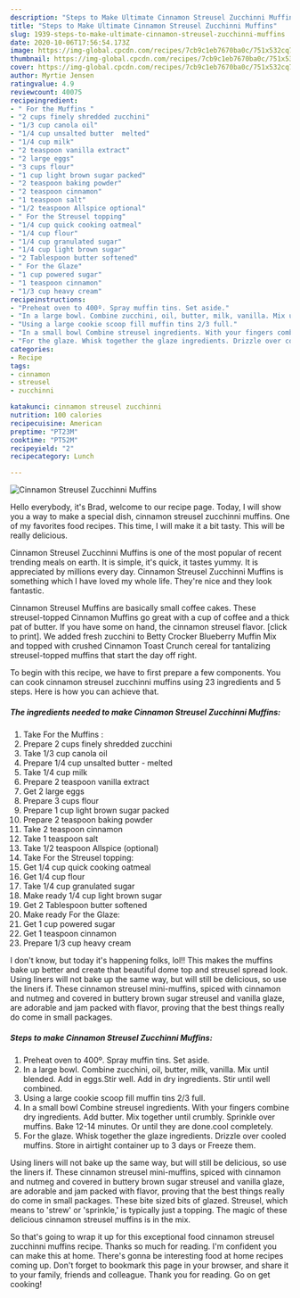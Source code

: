 ```yaml
---
description: "Steps to Make Ultimate Cinnamon Streusel Zucchinni Muffins"
title: "Steps to Make Ultimate Cinnamon Streusel Zucchinni Muffins"
slug: 1939-steps-to-make-ultimate-cinnamon-streusel-zucchinni-muffins
date: 2020-10-06T17:56:54.173Z
image: https://img-global.cpcdn.com/recipes/7cb9c1eb7670ba0c/751x532cq70/cinnamon-streusel-zucchinni-muffins-recipe-main-photo.jpg
thumbnail: https://img-global.cpcdn.com/recipes/7cb9c1eb7670ba0c/751x532cq70/cinnamon-streusel-zucchinni-muffins-recipe-main-photo.jpg
cover: https://img-global.cpcdn.com/recipes/7cb9c1eb7670ba0c/751x532cq70/cinnamon-streusel-zucchinni-muffins-recipe-main-photo.jpg
author: Myrtie Jensen
ratingvalue: 4.9
reviewcount: 40075
recipeingredient:
- " For the Muffins "
- "2 cups finely shredded zucchini"
- "1/3 cup canola oil"
- "1/4 cup unsalted butter  melted"
- "1/4 cup milk"
- "2 teaspoon vanilla extract"
- "2 large eggs"
- "3 cups flour"
- "1 cup light brown sugar packed"
- "2 teaspoon baking powder"
- "2 teaspoon cinnamon"
- "1 teaspoon salt"
- "1/2 teaspoon Allspice optional"
- " For the Streusel topping"
- "1/4 cup quick cooking oatmeal"
- "1/4 cup flour"
- "1/4 cup granulated sugar"
- "1/4 cup light brown sugar"
- "2 Tablespoon butter softened"
- " For the Glaze"
- "1 cup powered sugar"
- "1 teaspoon cinnamon"
- "1/3 cup heavy cream"
recipeinstructions:
- "Preheat oven to 400º. Spray muffin tins. Set aside."
- "In a large bowl. Combine zucchini, oil, butter, milk, vanilla. Mix until blended. Add in eggs.Stir well. Add in dry ingredients. Stir until well combined."
- "Using a large cookie scoop fill muffin tins 2/3 full."
- "In a small bowl Combine streusel ingredients. With your fingers combine dry ingredients. Add butter. Mix together until crumbly. Sprinkle over muffins. Bake 12-14 minutes. Or until they are done.cool completely."
- "For the glaze. Whisk together the glaze ingredients. Drizzle over cooled muffins. Store in airtight container up to 3 days or Freeze them."
categories:
- Recipe
tags:
- cinnamon
- streusel
- zucchinni

katakunci: cinnamon streusel zucchinni 
nutrition: 100 calories
recipecuisine: American
preptime: "PT23M"
cooktime: "PT52M"
recipeyield: "2"
recipecategory: Lunch

---
```



![Cinnamon Streusel Zucchinni Muffins](https://img-global.cpcdn.com/recipes/7cb9c1eb7670ba0c/751x532cq70/cinnamon-streusel-zucchinni-muffins-recipe-main-photo.jpg)

Hello everybody, it's Brad, welcome to our recipe page. Today, I will show you a way to make a special dish, cinnamon streusel zucchinni muffins. One of my favorites food recipes. This time, I will make it a bit tasty. This will be really delicious.

Cinnamon Streusel Zucchinni Muffins is one of the most popular of recent trending meals on earth. It is simple, it's quick, it tastes yummy. It is appreciated by millions every day. Cinnamon Streusel Zucchinni Muffins is something which I have loved my whole life. They're nice and they look fantastic.

Cinnamon Streusel Muffins are basically small coffee cakes. These streusel-topped Cinnamon Muffins go great with a cup of coffee and a thick pat of butter. If you have some on hand, the cinnamon streusel flavor. [click to print]. We added fresh zucchini to Betty Crocker Blueberry Muffin Mix and topped with crushed Cinnamon Toast Crunch cereal for tantalizing streusel-topped muffins that start the day off right.


To begin with this recipe, we have to first prepare a few components. You can cook cinnamon streusel zucchinni muffins using 23 ingredients and 5 steps. Here is how you can achieve that.

<!--inarticleads1-->

##### The ingredients needed to make Cinnamon Streusel Zucchinni Muffins:

1. Take  For the Muffins :
1. Prepare 2 cups finely shredded zucchini
1. Take 1/3 cup canola oil
1. Prepare 1/4 cup unsalted butter - melted
1. Take 1/4 cup milk
1. Prepare 2 teaspoon vanilla extract
1. Get 2 large eggs
1. Prepare 3 cups flour
1. Prepare 1 cup light brown sugar packed
1. Prepare 2 teaspoon baking powder
1. Take 2 teaspoon cinnamon
1. Take 1 teaspoon salt
1. Take 1/2 teaspoon Allspice (optional)
1. Take  For the Streusel topping:
1. Get 1/4 cup quick cooking oatmeal
1. Get 1/4 cup flour
1. Take 1/4 cup granulated sugar
1. Make ready 1/4 cup light brown sugar
1. Get 2 Tablespoon butter softened
1. Make ready  For the Glaze:
1. Get 1 cup powered sugar
1. Get 1 teaspoon cinnamon
1. Prepare 1/3 cup heavy cream


I don&#39;t know, but today it&#39;s happening folks, lol!! This makes the muffins bake up better and create that beautiful dome top and streusel spread look. Using liners will not bake up the same way, but will still be delicious, so use the liners if. These cinnamon streusel mini-muffins, spiced with cinnamon and nutmeg and covered in buttery brown sugar streusel and vanilla glaze, are adorable and jam packed with flavor, proving that the best things really do come in small packages. 

<!--inarticleads2-->

##### Steps to make Cinnamon Streusel Zucchinni Muffins:

1. Preheat oven to 400º. Spray muffin tins. Set aside.
1. In a large bowl. Combine zucchini, oil, butter, milk, vanilla. Mix until blended. Add in eggs.Stir well. Add in dry ingredients. Stir until well combined.
1. Using a large cookie scoop fill muffin tins 2/3 full.
1. In a small bowl Combine streusel ingredients. With your fingers combine dry ingredients. Add butter. Mix together until crumbly. Sprinkle over muffins. Bake 12-14 minutes. Or until they are done.cool completely.
1. For the glaze. Whisk together the glaze ingredients. Drizzle over cooled muffins. Store in airtight container up to 3 days or Freeze them.


Using liners will not bake up the same way, but will still be delicious, so use the liners if. These cinnamon streusel mini-muffins, spiced with cinnamon and nutmeg and covered in buttery brown sugar streusel and vanilla glaze, are adorable and jam packed with flavor, proving that the best things really do come in small packages. These bite sized bits of glazed. Streusel, which means to &#39;strew&#39; or &#39;sprinkle,&#39; is typically just a topping. The magic of these delicious cinnamon streusel muffins is in the mix. 

So that's going to wrap it up for this exceptional food cinnamon streusel zucchinni muffins recipe. Thanks so much for reading. I'm confident you can make this at home. There's gonna be interesting food at home recipes coming up. Don't forget to bookmark this page in your browser, and share it to your family, friends and colleague. Thank you for reading. Go on get cooking!
